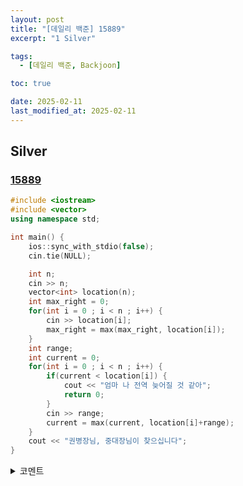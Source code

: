 ```yaml
---
layout: post
title: "[데일리 백준] 15889"
excerpt: "1 Silver"

tags:
  - [데일리 백준, Backjoon]

toc: true

date: 2025-02-11
last_modified_at: 2025-02-11
---
```

## Silver
### [15889][def]

```c++
#include <iostream>
#include <vector>
using namespace std;

int main() {
    ios::sync_with_stdio(false);
    cin.tie(NULL);

    int n;
    cin >> n;
    vector<int> location(n);
    int max_right = 0;
    for(int i = 0 ; i < n ; i++) {
        cin >> location[i];
        max_right = max(max_right, location[i]);
    }
    int range;
    int current = 0;
    for(int i = 0 ; i < n ; i++) {
        if(current < location[i]) {
            cout << "엄마 나 전역 늦어질 것 같아";
            return 0;
        }
        cin >> range;
        current = max(current, location[i]+range);
    }
    cout << "권병장님, 중대장님이 찾으십니다";
}
```

<details>
<summary>코멘트</summary>
<div markdown="1">

- 스위핑 + 그리디 알고리즘

</div>
</details>

[def]: https://www.acmicpc.net/problem/15889